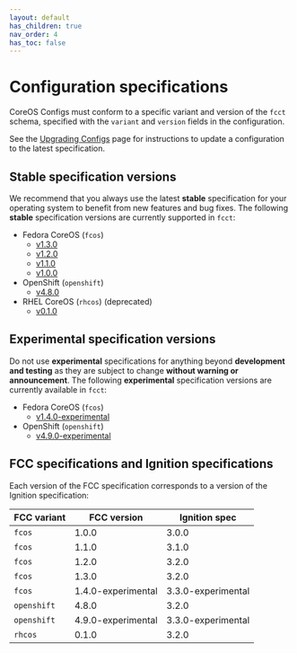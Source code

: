```yaml
---
layout: default
has_children: true
nav_order: 4
has_toc: false
---
```


# Configuration specifications

CoreOS Configs must conform to a specific variant and version of the `fcct` schema, specified with the `variant` and `version` fields in the configuration.

See the [Upgrading Configs](migrating-configs.md) page for instructions to update a configuration to the latest specification.

## Stable specification versions

We recommend that you always use the latest **stable** specification for your operating system to benefit from new features and bug fixes. The following **stable** specification versions are currently supported in `fcct`:

- Fedora CoreOS (`fcos`)
  - [v1.3.0](config-fcos-v1_3.md)
  - [v1.2.0](config-fcos-v1_2.md)
  - [v1.1.0](config-fcos-v1_1.md)
  - [v1.0.0](config-fcos-v1_0.md)
- OpenShift (`openshift`)
  - [v4.8.0](config-openshift-v4_8.md)
- RHEL CoreOS (`rhcos`) (deprecated)
  - [v0.1.0](config-rhcos-v0_1.md)

## Experimental specification versions

Do not use **experimental** specifications for anything beyond **development and testing** as they are subject to change **without warning or announcement**. The following **experimental** specification versions are currently available in `fcct`:

- Fedora CoreOS (`fcos`)
  - [v1.4.0-experimental](config-fcos-v1_4-exp.md)
- OpenShift (`openshift`)
  - [v4.9.0-experimental](config-openshift-v4_9-exp.md)

## FCC specifications and Ignition specifications

Each version of the FCC specification corresponds to a version of the Ignition specification:

| FCC variant | FCC version        | Ignition spec      |
|-------------|--------------------|--------------------|
| `fcos`      | 1.0.0              | 3.0.0              |
| `fcos`      | 1.1.0              | 3.1.0              |
| `fcos`      | 1.2.0              | 3.2.0              |
| `fcos`      | 1.3.0              | 3.2.0              |
| `fcos`      | 1.4.0-experimental | 3.3.0-experimental |
| `openshift` | 4.8.0              | 3.2.0              |
| `openshift` | 4.9.0-experimental | 3.3.0-experimental |
| `rhcos`     | 0.1.0              | 3.2.0              |
